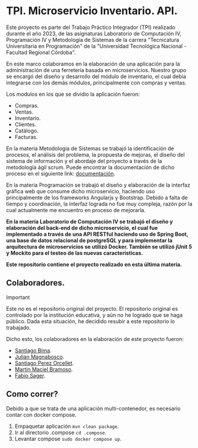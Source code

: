 # TPI. Microservicio Inventario. API.

Este proyecto es parte del Trabajo Práctico Integrador (TPI) realizado durante el año 2023, de las asignaturas Laboratorio de Computación IV, Programación IV y Metodología de Sistemas de la carrera "Tecnicatura Universitaria en Programación" de la "Universidad Tecnológica Nacional - Facultad Regional Córdoba". 

En este marco colaboramos en la elaboración de una aplicación para la administración de una ferretería basada en microservicios. Nuestro grupo se encargó del diseño y desarrollo del módulo de inventario, el cual debía integrarse con los demás módulos, principalmente con compras y ventas.

Los modulos en los que se dividio la aplicación fueron:
- Compras.
- Ventas.
- Inventario.
- Clientes.
- Catálogo.
- Facturas.

En la materia Metodología de Sistemas se trabajó la identificación de procesos, el análisis del problema, la propuesta de mejoras, el diseño del sistema de información y el abordaje del proyecto a través de la metodología ágil scrum. Puede encontrar la documentación de dicho proceso en el siguiente link: [documentación](https://drive.google.com/file/d/1-04_YOrAT9Px5gMOe6Y7WVJ5d6BjOsvh/view?usp=sharing).

En la materia Programación se trabajó el diseño y elaboración de la interfaz gráfica web que consume dicho microservicio, haciendo uso principalmente de los frameworks Angularjs y Bootstrap. Debido a falta de tiempo y coordinación, la interfaz lograda no fue muy compleja, razón por la cual actualmente me encuentro en proceso de mejorarla.

**En la materia Laboratorio de Computación IV se trabajó el diseño y elaboración del back-end de dicho microservicio, el cual fue implementado a través de una API RESTful haciendo uso de Spring Boot, una base de datos relacional de postgreSQL y para implementar la arquitectura de microservicios se utilizó Docker. También se utilizó jUnit 5 y Mockito para el testeo de las nuevas características.**

**Este repositorio contiene el proyecto realizado en esta última materia.**

## Colaboradores.

> [!IMPORTANT]
> Este no es el repositorio original del proyecto. El repositorio original es controlado por la institución educativa, y aún no he logrado que se haga público. Dada esta situación, he decidido resubir a este repositorio lo trabajado.

Dicho esto, los colaboradores en la elaboración de este proyecto fueron:
- [Santiago Bima](https://github.com/114007-Bima-Santiago).
- [Julian Magnabosco](https://www.linkedin.com/in/julian-magnabosco-675631258/).
- [Santiago Perez Orcellet](https://github.com/PerezOrcelletSantiago).
- [Martin Maciel Bramoso](https://github.com/MartinMacielBramoso).
- [Fabio Sager](https://github.com/113943-Sager-Fabio).

## Como correr?
Debido a que se trata de una aplicación multi-contenedor, es necesario contar con docker compose.
1. Empaquetar aplicación `mvn clean package`.
2. Ir al directorio .compose `cd .compose`.
3. Levantar compose `sudo docker compose up`.
